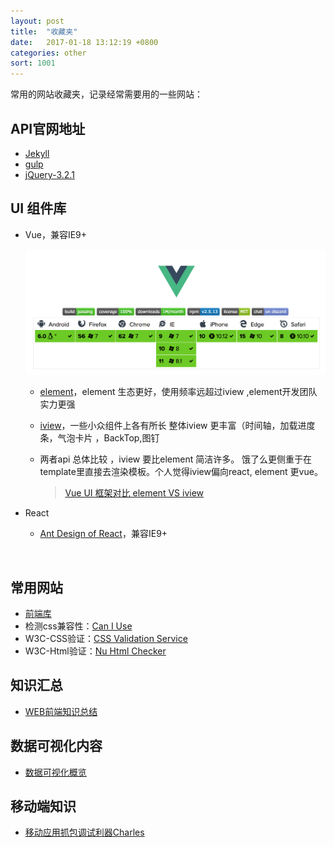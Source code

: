 ```yaml
---
layout: post
title:  "收藏夹"
date:   2017-01-18 13:12:19 +0800
categories: other
sort: 1001
---
```


常用的网站收藏夹，记录经常需要用的一些网站：

## API官网地址

- [Jekyll](https://www.jekyll.com.cn/docs/frontmatter/)
- [gulp](https://www.gulpjs.com.cn/)
- [jQuery-3.2.1](http://jquery.cuishifeng.cn/)




## UI 组件库

- Vue，兼容IE9+

  ![效果图](/assets/js/0601.png)

  - [element](http://element-cn.eleme.io/#/zh-CN)，element 生态更好，使用频率远超过iview ,element开发团队实力更强

  - [iview](https://www.iviewui.com/)，一些小众组件上各有所长 整体iview 更丰富（时间轴，加载进度条，气泡卡片 ，BackTop,图钉

  - 两者api 总体比较 ，iview 要比element 简洁许多。 饿了么更侧重于在template里直接去渲染模板。个人觉得iview偏向react,    element 更vue。

    > [Vue UI 框架对比 element VS iview](https://www.jianshu.com/p/5cee11d69b70)

- React
  - [Ant Design of React](https://ant.design/docs/react/introduce-cn)，兼容IE9+

  ​

## 常用网站

- [前端库](https://www.awesomes.cn/)
- 检测css兼容性：[Can I Use](https://caniuse.com/) 
- W3C-CSS验证：[CSS Validation Service](http://jigsaw.w3.org/css-validator/)
- W3C-Html验证：[Nu Html Checker](https://validator.w3.org/)




## 知识汇总

- [WEB前端知识总结](https://zhuanlan.zhihu.com/p/25334672)




## 数据可视化内容

- [数据可视化概览](https://antv.alipay.com/zh-cn/vis/blog/vis-introduce.html)



## 移动端知识

- [移动应用抓包调试利器Charles](https://www.jianshu.com/p/68684780c1b0)